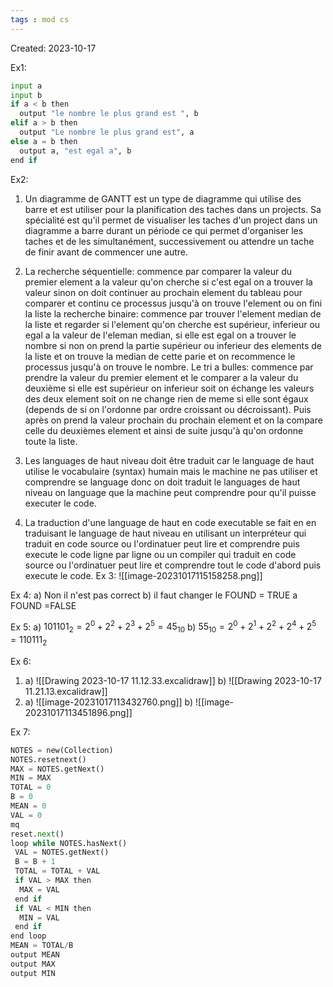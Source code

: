 ```yaml
---
tags : mod cs
---
```

Created: 2023-10-17

Ex1:
```python
input a
input b
if a < b then
  output "le nombre le plus grand est ", b
elif a > b then
  output "Le nombre le plus grand est", a
else a = b then 
  output a, "est egal a", b
end if
```


Ex2:
1. Un diagramme de GANTT est un type de diagramme qui utilise des barre et est utiliser pour la planification des taches dans un projects. Sa spécialité est qu'il permet de visualiser les taches d'un project dans un diagramme a barre durant un période ce qui permet d'organiser les taches et de les simultanément, successivement ou attendre un tache de finir avant de commencer une autre.

2. La recherche séquentielle: commence par comparer la valeur du premier element a la valeur qu'on cherche si c'est egal on a trouver la valeur sinon on doit continuer au prochain element du tableau pour comparer et continu ce processus jusqu'à on trouve l'element ou on fini la liste 
   la recherche binaire: commence par trouver l'element median de la liste et regarder si l'element qu'on cherche est supérieur, inferieur ou egal a la valeur de l'eleman median, si elle est egal on a trouver le nombre si non on prend la partie supérieur ou inferieur des elements de la liste et on trouve la median de cette parie et on recommence le processus jusqu'à on trouve le nombre.
   Le tri a bulles: commence par prendre la valeur du premier element et le comparer a la valeur du deuxième si elle est supérieur on inferieur soit on échange les valeurs des deux element soit on ne change rien de meme si elle sont égaux (depends de si on l'ordonne par ordre croissant ou décroissant). Puis après on prend la valeur prochain du prochain element et on la compare celle du deuxièmes element et ainsi de suite jusqu'à qu'on ordonne toute la liste.

3. Les languages de haut niveau doit être traduit car le language de haut utilise le vocabulaire (syntax) humain mais le machine ne pas utiliser et comprendre se language donc on doit traduit le languages de haut niveau on language que la machine peut comprendre pour qu'il puisse executer le code.

4. La traduction d'une language de haut en code executable se fait en en traduisant le language de haut niveau en utilisant un interpréteur qui traduit en code source ou l'ordinatuer peut lire et comprendre puis execute le code ligne par ligne ou un compiler qui traduit en code source ou l'ordinatuer peut lire et comprendre tout le code d'abord puis execute le code.
Ex 3:
![[image-20231017115158258.png]]

Ex 4:
a) Non il n'est pas correct
b) il faut changer le FOUND = TRUE a FOUND =FALSE

Ex 5:
a) $101101_{2} = 2^{0}+2^{2}+2^{3}+2^{5} = 45_{10}$
b) $55_{10} = 2^0+2^1+2^{2}+2^{4}+2^{5} = 110111_{2}$ 

Ex 6:
1. a) ![[Drawing 2023-10-17 11.12.33.excalidraw]]
   b) ![[Drawing 2023-10-17 11.21.13.excalidraw]]
2. a) 
![[image-20231017113432760.png]]
   b)
![[image-20231017113451896.png]]

Ex 7:
```python
NOTES = new(Collection)
NOTES.resetnext()
MAX = NOTES.getNext()
MIN = MAX
TOTAL = 0
B = 0
MEAN = 0
VAL = 0
mq
reset.next()
loop while NOTES.hasNext()
 VAL = NOTES.getNext()
 B = B + 1
 TOTAL = TOTAL + VAL
 if VAL > MAX then
  MAX = VAL
 end if
 if VAL < MIN then
  MIN = VAL
 end if
end loop
MEAN = TOTAL/B
output MEAN
output MAX
output MIN
```